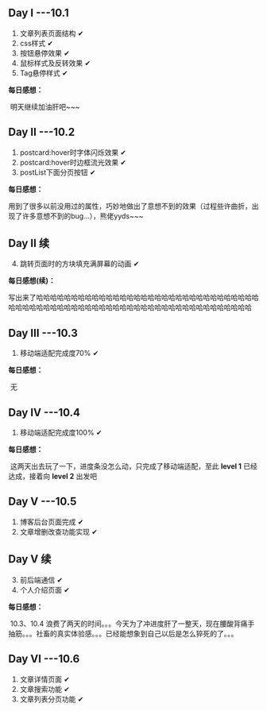 ## Day I ---10.1

1. 文章列表页面结构    ✔
2. css样式    ✔
3. 按钮悬停效果    ✔
4. 鼠标样式及反转效果    ✔
5. Tag悬停样式    ✔

**每日感想：**

​	明天继续加油肝吧~~~



## Day II ---10.2

1. postcard:hover时字体闪烁效果    ✔
2. postcard:hover时边框流光效果    ✔
3. postList下面分页按钮   ✔

**每日感想：**

​	用到了很多以前没用过的属性，巧妙地做出了意想不到的效果（过程些许曲折，出现了许多意想不到的bug...），熊佬yyds~~~



## Day II 续

4. 跳转页面时的方块填充满屏幕的动画    ✔

**每日感想(续)：**

​	写出来了哈哈哈哈哈哈哈哈哈哈哈哈哈哈哈哈哈哈哈哈哈哈哈哈哈哈哈哈哈哈哈哈哈哈哈哈哈哈哈哈哈哈哈哈哈哈哈哈哈哈哈哈哈哈哈哈哈哈哈哈哈哈哈哈哈哈哈



## Day III ---10.3

1. 移动端适配完成度70%    ✔

**每日感想：**

​	无



## Day IV ---10.4

1. 移动端适配完成度100%    ✔

**每日感想：**

​	这两天出去玩了一下，进度条没怎么动，只完成了移动端适配，至此 **level 1** 已经达成，接着向 **level 2** 出发吧



## Day V ---10.5

1. 博客后台页面完成    ✔
2. 文章增删改查功能实现    ✔



## Day V 续

3. 前后端通信    ✔
4. 个人介绍页面    ✔

**每日感想：**

​	10.3、10.4 浪费了两天的时间。。。今天为了冲进度肝了一整天，现在腰酸背痛手抽筋。。。社畜的真实体验感。。。已经能想象到自己以后是怎么猝死的了。。。



## Day VI ---10.6

1. 文章详情页面    ✔
2. 文章搜索功能    ✔
3. 文章列表分页功能    ✔


